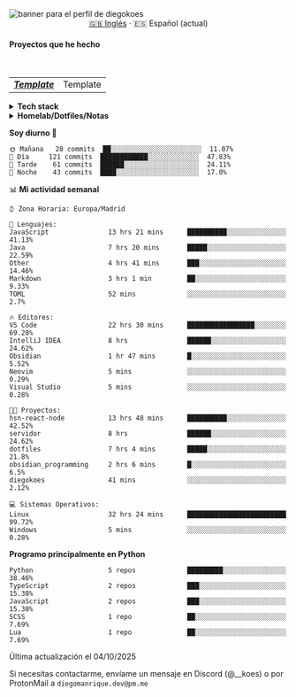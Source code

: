 <picture>
 <source media="(prefers-color-scheme: dark)" srcset="https://i.imgur.com/G5n6xUz.png">
 <source media="(prefers-color-scheme: light)" srcset="https://i.imgur.com/8gLfu4u.png">
 <img alt="banner para el perfil de diegokoes" src="https://i.imgur.com/G5n6xUz.png">
</picture>

<!-- Cambiador de idioma -->
<div align="center">
  <a href="./README.md">🇬🇧 Inglés</a> · <a>🇪🇸 Español (actual)</a>
</div>

#### Proyectos que he hecho

  <br>
  <table>
    <tbody>
      <tr>
        <td>
          <em>
            <strong><a href="#">Template</a></strong>
          </em>
        </td>
        <td>
Template         </td>
      </tr>
  </tbody>
  </table>

<details>
  <summary><strong>Tech stack</strong></summary>

  <!-- Frontend -->
  <img alt="Frontend" src="https://img.shields.io/badge/Front%20%20%20-20232a?style=for-the-badge&logo=terminal&logoColor=white">
  <img alt="Angular" src="https://img.shields.io/badge/angular-7E22CE?style=for-the-badge&logo=angular&logoColor=white">
  <img alt="React" src="https://img.shields.io/badge/react-20232a?style=for-the-badge&logo=react&logoColor=61DAFB">
  <img alt="Tailwind CSS" src="https://img.shields.io/badge/tailwindcss-06B6D4?style=for-the-badge&logo=tailwindcss&logoColor=white">
  <img alt="SCSS/SASS" src="https://img.shields.io/badge/scss-CC6699?style=for-the-badge&logo=sass&logoColor=white">
<br>

  <!-- Backend -->
  <img alt="Backend" src="https://img.shields.io/badge/Back%20%20%20%20-20232a?style=for-the-badge&logo=terminal&logoColor=white">
  <img alt="Node.js" src="https://img.shields.io/badge/node.js-339933?style=for-the-badge&logo=nodedotjs&logoColor=white">
  <img alt="Express" src="https://img.shields.io/badge/express-000000?style=for-the-badge&logo=express&logoColor=white">
  <img alt="Spring" src="https://img.shields.io/badge/spring-6DB33F?style=for-the-badge&logo=spring&logoColor=white">
<br>

  <!-- Databases -->
  <img alt="Databases" src="https://img.shields.io/badge/DB's%20-20232a?style=for-the-badge&logo=terminal&logoColor=white">
  <img alt="MongoDB" src="https://img.shields.io/badge/mongodb-4EA94B?style=for-the-badge&logo=mongodb&logoColor=white">
  <img alt="Supabase" src="https://img.shields.io/badge/supabase-3ECF8E?style=for-the-badge&logo=supabase&logoColor=white">
  <img alt="Valkey" src="https://img.shields.io/badge/valkey-DC382D?style=for-the-badge&logo=valkey&logoColor=white">
  <img alt="DBeaver" src="https://img.shields.io/badge/dbeaver-2F6BFF?style=for-the-badge&logo=dbeaver&logoColor=white">
<br>
  <!-- DevOps -->
  <img alt="DevOps" src="https://img.shields.io/badge/DevOps%20%20%20-20232a?style=for-the-badge&logo=terminal&logoColor=white">
  <img alt="Docker" src="https://img.shields.io/badge/docker-2496ED?style=for-the-badge&logo=docker&logoColor=white">
  <img alt="Proxmox" src="https://img.shields.io/badge/proxmox-e57000?style=for-the-badge&logo=proxmox&logoColor=white">
  <img alt="Jenkins" src="https://img.shields.io/badge/jenkins-D24939?style=for-the-badge&logo=jenkins&logoColor=white">
  <img alt="Git" src="https://img.shields.io/badge/git-F05032?style=for-the-badge&logo=git&logoColor=white">
</details>

<details>
  <summary><strong>Homelab/Dotfiles/Notas</strong></summary>

  <table>
    <tbody>
      <tr>
        <td>
          <strong><a href="https://github.com/diegokoes/proxmox">proxmox</a></strong>
        </td>
        <td>Configuraciones y documentación relacionadas con Proxmox</td>
      </tr>
      <tr>
        <td>
          <strong><a href="https://github.com/diegokoes/dotfiles">dotfiles</a></strong>
        </td>
        <td>Mis dotfiles y la configuración del entorno</td>
      </tr>
      <tr>
        <td>
          <strong><a href="https://github.com/diegokoes/NOTES_programming">obsidian_programming</a></strong>
        </td>
        <td>Notas y vault de Obsidian sobre programación/tecnología</td>
      </tr>
    </tbody>
  </table>
</details>

<!--START_SECTION:waka_es-->
**Soy diurno 🐤**

```text
🌞 Mañana   28 commits  ██░░░░░░░░░░░░░░░░░░░░░░░  11.07%
🌆 Día     121 commits  ████████████░░░░░░░░░░░░░  47.83%
🌃 Tarde    61 commits  ██████░░░░░░░░░░░░░░░░░░░  24.11%
🌙 Noche    43 commits  ████░░░░░░░░░░░░░░░░░░░░░  17.0%
```

📊 **Mi actividad semanal**

```text
⌚︎ Zona Horaria: Europa/Madrid

💬 Lenguajes:
JavaScript               13 hrs 21 mins      ██████████░░░░░░░░░░░░░░░   41.13%
Java                     7 hrs 20 mins       █████░░░░░░░░░░░░░░░░░░░░   22.59%
Other                    4 hrs 41 mins       ███░░░░░░░░░░░░░░░░░░░░░░   14.46%
Markdown                 3 hrs 1 min         ██░░░░░░░░░░░░░░░░░░░░░░░   9.33%
TOML                     52 mins             ░░░░░░░░░░░░░░░░░░░░░░░░░   2.7%

🔥 Editores:
VS Code                  22 hrs 30 mins      █████████████████░░░░░░░░   69.28%
IntelliJ IDEA            8 hrs               ██████░░░░░░░░░░░░░░░░░░░   24.62%
Obsidian                 1 hr 47 mins        █░░░░░░░░░░░░░░░░░░░░░░░░   5.52%
Neovim                   5 mins              ░░░░░░░░░░░░░░░░░░░░░░░░░   0.29%
Visual Studio            5 mins              ░░░░░░░░░░░░░░░░░░░░░░░░░   0.28%

🐱‍💻 Proyectos:
hsn-react-node           13 hrs 48 mins      ██████████░░░░░░░░░░░░░░░   42.52%
servidor                 8 hrs               ██████░░░░░░░░░░░░░░░░░░░   24.62%
dotfiles                 7 hrs 4 mins        █████░░░░░░░░░░░░░░░░░░░░   21.8%
obsidian_programming     2 hrs 6 mins        █░░░░░░░░░░░░░░░░░░░░░░░░   6.5%
diegokoes                41 mins             ░░░░░░░░░░░░░░░░░░░░░░░░░   2.12%

💻 Sistemas Operativos:
Linux                    32 hrs 24 mins      █████████████████████████   99.72%
Windows                  5 mins              ░░░░░░░░░░░░░░░░░░░░░░░░░   0.28%

```

**Programo principalmente en Python**

```text
Python                   5 repos             █████████░░░░░░░░░░░░░░░░   38.46%
TypeScript               2 repos             ███░░░░░░░░░░░░░░░░░░░░░░   15.38%
JavaScript               2 repos             ███░░░░░░░░░░░░░░░░░░░░░░   15.38%
SCSS                     1 repo              ██░░░░░░░░░░░░░░░░░░░░░░░   7.69%
Lua                      1 repo              ██░░░░░░░░░░░░░░░░░░░░░░░   7.69%

```

 Última actualización el 04/10/2025

Si necesitas contactarme, envíame un mensaje en Discord (@__koes) o por ProtonMail a `diegomanrique.dev@pm.me`
<!--END_SECTION:waka_es-->
